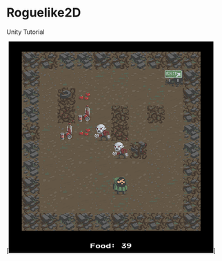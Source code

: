 # Roguelike2D
Unity Tutorial

[![SCREENSHOT](https://github.com/alexmo16/Roguelike2D/blob/master/screenshot.PNG)]
